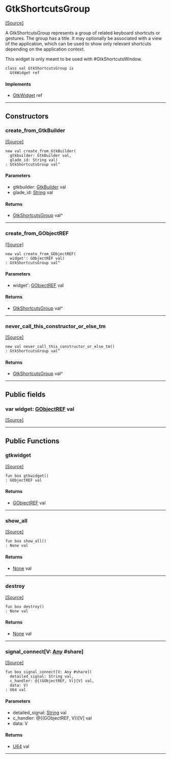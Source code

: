 # GtkShortcutsGroup
<span class="source-link">[[Source]](src/gtk3/GtkShortcutsGroup.md#L6)</span>

A GtkShortcutsGroup represents a group of related keyboard shortcuts
or gestures. The group has a title. It may optionally be associated with
a view of the application, which can be used to show only relevant shortcuts
depending on the application context.

This widget is only meant to be used with #GtkShortcutsWindow.


```pony
class val GtkShortcutsGroup is
  GtkWidget ref
```

#### Implements

* [GtkWidget](gtk3-GtkWidget.md) ref

---

## Constructors

### create_from_GtkBuilder
<span class="source-link">[[Source]](src/gtk3/GtkShortcutsGroup.md#L19)</span>


```pony
new val create_from_GtkBuilder(
  gtkbuilder: GtkBuilder val,
  glade_id: String val)
: GtkShortcutsGroup val^
```
#### Parameters

*   gtkbuilder: [GtkBuilder](gtk3-GtkBuilder.md) val
*   glade_id: [String](builtin-String.md) val

#### Returns

* [GtkShortcutsGroup](gtk3-GtkShortcutsGroup.md) val^

---

### create_from_GObjectREF
<span class="source-link">[[Source]](src/gtk3/GtkShortcutsGroup.md#L22)</span>


```pony
new val create_from_GObjectREF(
  widget': GObjectREF val)
: GtkShortcutsGroup val^
```
#### Parameters

*   widget': [GObjectREF](gtk3-..-gobject-GObjectREF.md) val

#### Returns

* [GtkShortcutsGroup](gtk3-GtkShortcutsGroup.md) val^

---

### never_call_this_constructor_or_else_tm
<span class="source-link">[[Source]](src/gtk3/GtkShortcutsGroup.md#L25)</span>


```pony
new val never_call_this_constructor_or_else_tm()
: GtkShortcutsGroup val^
```

#### Returns

* [GtkShortcutsGroup](gtk3-GtkShortcutsGroup.md) val^

---

## Public fields

### var widget: [GObjectREF](gtk3-..-gobject-GObjectREF.md) val
<span class="source-link">[[Source]](src/gtk3/GtkShortcutsGroup.md#L15)</span>



---

## Public Functions

### gtkwidget
<span class="source-link">[[Source]](src/gtk3/GtkShortcutsGroup.md#L17)</span>


```pony
fun box gtkwidget()
: GObjectREF val
```

#### Returns

* [GObjectREF](gtk3-..-gobject-GObjectREF.md) val

---

### show_all
<span class="source-link">[[Source]](src/gtk3/GtkWidget.md#L4)</span>


```pony
fun box show_all()
: None val
```

#### Returns

* [None](builtin-None.md) val

---

### destroy
<span class="source-link">[[Source]](src/gtk3/GtkWidget.md#L7)</span>


```pony
fun box destroy()
: None val
```

#### Returns

* [None](builtin-None.md) val

---

### signal_connect\[V: [Any](builtin-Any.md) #share\]
<span class="source-link">[[Source]](src/gtk3/GtkWidget.md#L10)</span>


```pony
fun box signal_connect[V: Any #share](
  detailed_signal: String val,
  c_handler: @{(GObjectREF, V)}[V] val,
  data: V)
: U64 val
```
#### Parameters

*   detailed_signal: [String](builtin-String.md) val
*   c_handler: @{(GObjectREF, V)}[V] val
*   data: V

#### Returns

* [U64](builtin-U64.md) val

---

